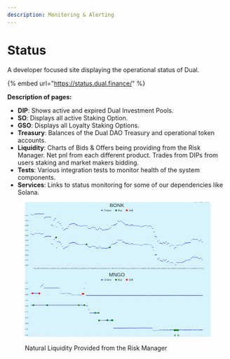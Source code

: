 ```yaml
---
description: Monitoring & Alerting
---
```


# Status

A developer focused site displaying the operational status of Dual.

{% embed url="https://status.dual.finance/" %}

**Description of pages:**

* **DIP**: Shows active and expired Dual Investment Pools.
* **SO**: Displays all active Staking Option.
* **GSO**: Displays all Loyalty Staking Options.
* **Treasury**: Balances of the Dual DAO Treasury and operational token accounts.&#x20;
* **Liquidity**: Charts of Bids & Offers being providing from the Risk Manager. Net pnl from each different product. Trades from DIPs from users staking and market makers bidding.
* **Tests**: Various integration tests to monitor health of the system components.
* **Services**: Links to status monitoring for some of our dependencies like Solana.

<figure><img src="../.gitbook/assets/image (1).png" alt=""><figcaption><p>Natural Liquidity Provided from the Risk Manager</p></figcaption></figure>
